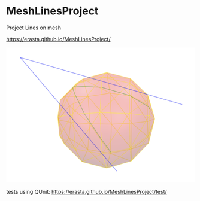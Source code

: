 # MeshLinesProject
Project Lines on mesh

https://erasta.github.io/MeshLinesProject/

<img src="sample.png"></img>

tests using QUnit:
https://erasta.github.io/MeshLinesProject/test/
